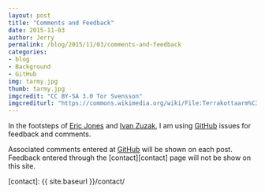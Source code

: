 ```yaml
---
layout: post
title: "Comments and Feedback"
date: 2015-11-03
author: Jerry
permalink: /blog/2015/11/03/comments-and-feedback
categories:
- blog
- Background
- GitHub
img: tarmy.jpg
thumb: tarmy.jpg
imgcredit: "CC BY-SA 3.0 Tor Svensson"
imgcrediturl: "https://commons.wikimedia.org/wiki/File:Terrakottaarm%C3%A9n.jpg"
---
```

In the footsteps of [Eric Jones][erjjones.github.io] and
[Ivan Zuzak][ivanzuzak], I am using
[GitHub][github] issues for feedback and comments.

Associated comments entered at [GitHub][github] will be shown on each
post. Feedback entered through the
[contact][contact] page will not be
show on this site.

[erjjones.github.io]: http://erjjones.github.io/blog/How-I-built-my-blog-in-one-day/
[ivanzuzak]: http://ivanzuzak.info/2011/02/18/github-hosted-comments-for-github-hosted-blogs.html
[github]: https://github.com
[contact]: {{ site.baseurl }}/contact/ 

